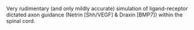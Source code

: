 Very rudimentary (and only mildly accurate) simulation of ligand-receptor dictated axon guidance (Netrin [Shh/VEGF] & Draxin [BMP7]) within the spinal cord.
